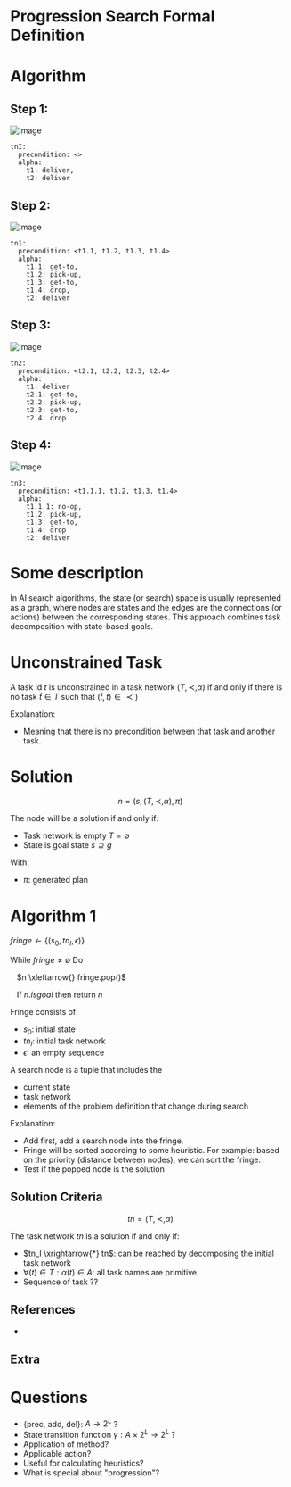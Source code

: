 # Progression Search Formal Definition

# Algorithm

## Step 1: 
![image](https://github.com/hughiephan/DPL/assets/16631121/04850b77-ad42-44f6-b5c4-c1f38ff84b01)

```
tnI: 
  precondition: <>
  alpha:
    t1: deliver,
    t2: deliver
```

## Step 2: 
![image](https://github.com/hughiephan/DPL/assets/16631121/0e2580b9-7c37-4cc7-8df4-bd519481fbf4)

```
tn1: 
  precondition: <t1.1, t1.2, t1.3, t1.4>
  alpha:
    t1.1: get-to,
    t1.2: pick-up,
    t1.3: get-to,
    t1.4: drop,
    t2: deliver
```

## Step 3:
![image](https://github.com/hughiephan/DPL/assets/16631121/044045ee-af5d-4d18-9c34-e3f334872749)

```
tn2: 
  precondition: <t2.1, t2.2, t2.3, t2.4>
  alpha:
    t1: deliver
    t2.1: get-to,
    t2.2: pick-up,
    t2.3: get-to,
    t2.4: drop
```

## Step 4: 
![image](https://github.com/hughiephan/DPL/assets/16631121/e64bd14b-2458-4692-a4ad-90d30b979857)

```
tn3: 
  precondition: <t1.1.1, t1.2, t1.3, t1.4>
  alpha:
    t1.1.1: no-op,
    t1.2: pick-up,
    t1.3: get-to,
    t1.4: drop
    t2: deliver
```

# Some description

In AI search algorithms, the state (or search) space is usually represented as a graph, where nodes are states and the edges are the connections (or actions) between the corresponding states. This approach combines task decomposition with state-based goals.

# Unconstrained Task
A task id $t$ is unconstrained in a task network $(T, \prec, \alpha)$ if and only if there is no task $\acute{t} \in T$ such that $(\acute{t}, t) \in \prec)$

Explanation: 
- Meaning that there is no precondition between that task and another task.

# Solution
$$
n = (s, (T, \prec, \alpha), \pi)
$$

The node will be a solution if and only if:
- Task network is empty $T = \emptyset$
- State is goal state $s \supseteq g$

With:
- $\pi$: generated plan

# Algorithm 1

$fringe \gets { \{(s_0, tn_I, \epsilon) \} }$

While $fringe \neq \emptyset$ Do

&nbsp;&nbsp; $n \xleftarrow{} fringe.pop()$

&nbsp;&nbsp; If $n.isgoal$ then return $n$ 


Fringe consists of:
- $s_0$: initial state
- $tn_I$: initial task network
- $\epsilon$: an empty sequence

A search node is a tuple that includes the 
- current state
- task network
- elements of the problem definition that change during search

Explanation:
- Add first, add a search node into the fringe.
- Fringe will be sorted according to some heuristic. For example: based on the priority (distance between nodes), we can sort the fringe.  
- Test if the popped node is the solution

## Solution Criteria
$$
tn = (T, \prec, \alpha)
$$

The task network $tn$ is a solution if and only if:
- $tn_I \xrightarrow{*} tn$: can be reached by decomposing the initial task network
- $\forall(t) \in T: \alpha(t) \in A$: all task names are primitive
- Sequence of task ??

## References
- 

## Extra
# Questions
- {prec, add, del}: $A \rightarrow 2^L$ ?
- State transition function $\gamma: A \times 2^L \rightarrow 2^L$ ?
- Application of method?
- Applicable action?
- Useful for calculating heuristics?
- What is special about "progression"?

